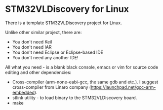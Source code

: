 # STM32VLDiscovery for Linux

There is a template STM32VLDiscovery project for Linux.

Unlike other similar project, there are:
* You don't need Keil
* You don't need IAR
* You don't need Eclipse or Eclipse-based IDE
* You don't need any another IDE!

All what you need - is a blank black console, emacs or vim for source code 
editing and other dependencies:
* Cross-compiler (arm-none-eabi-gcc, the same gdb and etc.). I suggest 
cross-compiler from Linaro company (https://launchpad.net/gcc-arm-embedded).
* stlink utility - to load binary to the STM32VLDiscovery board.
* make
